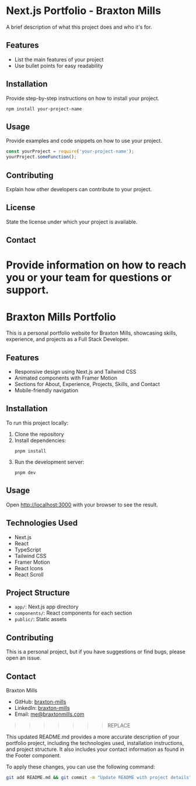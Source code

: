 # Next.js Portfolio - Braxton Mills

A brief description of what this project does and who it's for.

## Features

- List the main features of your project
- Use bullet points for easy readability

## Installation

Provide step-by-step instructions on how to install your project.

```
npm install your-project-name
```

## Usage

Provide examples and code snippets on how to use your project.

```javascript
const yourProject = require('your-project-name');
yourProject.someFunction();
```

## Contributing

Explain how other developers can contribute to your project.

## License

State the license under which your project is available.

## Contact

Provide information on how to reach you or your team for questions or support.
=======
# Braxton Mills Portfolio

This is a personal portfolio website for Braxton Mills, showcasing skills, experience, and projects as a Full Stack Developer.

## Features

- Responsive design using Next.js and Tailwind CSS
- Animated components with Framer Motion
- Sections for About, Experience, Projects, Skills, and Contact
- Mobile-friendly navigation

## Installation

To run this project locally:

1. Clone the repository
2. Install dependencies:
   ```
   pnpm install
   ```
3. Run the development server:
   ```
   pnpm dev
   ```

## Usage

Open [http://localhost:3000](http://localhost:3000) with your browser to see the result.

## Technologies Used

- Next.js
- React
- TypeScript
- Tailwind CSS
- Framer Motion
- React Icons
- React Scroll

## Project Structure

- `app/`: Next.js app directory
- `components/`: React components for each section
- `public/`: Static assets

## Contributing

This is a personal project, but if you have suggestions or find bugs, please open an issue.

## Contact

Braxton Mills
- GitHub: [braxton-mills](https://github.com/braxton-mills)
- LinkedIn: [braxton-mills](https://linkedin.com/in/braxton-mills)
- Email: me@braxtonmills.com
>>>>>>> REPLACE
</source>

This updated README.md provides a more accurate description of your portfolio project, including the technologies used, installation instructions, and project structure. It also includes your contact information as found in the Footer component.

To apply these changes, you can use the following command:

```bash
git add README.md && git commit -m "Update README with project details"
```
